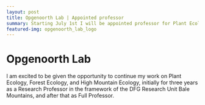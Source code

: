 ```yaml
---
layout: post
title: Opgenoorth Lab | Appointed professor
summary: Starting July 1st I will be appointed professor for Plant Ecology and Geobotany at the Philipps University Marburg. 
featured-img: opgenoorth_lab_logo
---
```

# Opgenoorth Lab

I am excited to be given the opportunity to continue my work on Plant Ecology, Forest Ecology, and High Mountain Ecology, initially for three years as a Research Professor in the framework of the DFG Research Unit Bale Mountains, and after that as Full Professor.  

